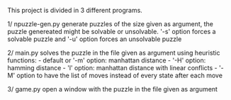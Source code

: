 This project is divided in 3 different programs.

1/ npuzzle-gen.py generate puzzles of the size given as argument, the puzzle genereated might be solvable or unsolvable. '-s' option forces a solvable puzzle and '-u' option forces an unsolvable puzzle

2/ main.py solves the puzzle in the file given as argument using heuristic functions:
    - default or '-m' option: manhattan distance
    - '-H' option: hamming distance
    - 'l' option: manhattan distance with linear conflicts
    - '-M' option to have the list of moves instead of every state after each move

3/ game.py open a window with the puzzle in the file given as argument 
